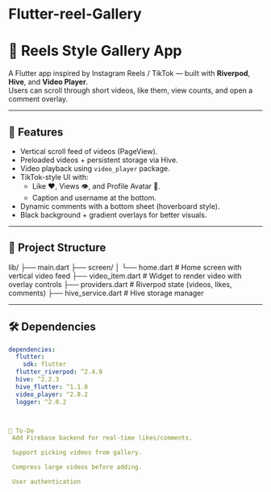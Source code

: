 # Flutter-reel-Gallery
# 🎥 Reels Style Gallery App

A Flutter app inspired by Instagram Reels / TikTok — built with **Riverpod**, **Hive**, and **Video Player**.  
Users can scroll through short videos, like them, view counts, and open a comment overlay.

---

## 🚀 Features
- Vertical scroll feed of videos (PageView).
- Preloaded videos + persistent storage via Hive.
- Video playback using `video_player` package.
- TikTok-style UI with:
  - Like ❤️, Views 👁, and Profile Avatar 👤.
  - Caption and username at the bottom.
- Dynamic comments with a bottom sheet (hoverboard style).
- Black background + gradient overlays for better visuals.

---

## 📂 Project Structure
lib/
├── main.dart
├── screen/
│ └── home.dart # Home screen with vertical video feed
├── video_item.dart # Widget to render video with overlay controls
├── providers.dart # Riverpod state (videos, likes, comments)
├── hive_service.dart # Hive storage manager


---

## 🛠 Dependencies
```yaml
dependencies:
  flutter:
    sdk: flutter
  flutter_riverpod: ^2.4.9
  hive: ^2.2.3
  hive_flutter: ^1.1.0
  video_player: ^2.8.2
  logger: ^2.0.2



🔮 To-Do
 Add Firebase backend for real-time likes/comments.

 Support picking videos from gallery.

 Compress large videos before adding.

 User authentication
